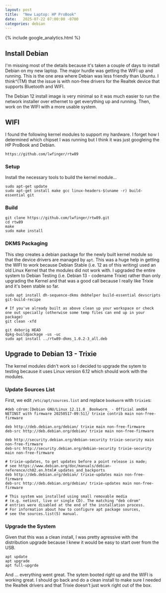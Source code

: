 ```yaml
---
layout: post
title:  "New Laptop: HP ProBook"
date:   2025-07-22 07:00:00 -0700
categories: debian
---
```

{% include google_analytics.html %}

## Install Debian

I'm missing most of the details because it's taken a couple of days to install
Debian on my new laptop. The major hurdle was getting the WIFI up and running.
This is the one area where Debian was less friendly than Ubuntu. I think^(TM)
that the issue is with non-free drivers for the Realtek device that supports
Bluetooth and WIFI.

The Debian 12 install image is very minimal so it was much easier to run the
network installer over ethernet to get everything up and running. Then, work on
the WIFI with a more usable system.


## WIFI

I found the following kernel modules to support my hardware. I forget how I
determined which chipset I was running but I think it was just googleing the
HP ProBook and Debian.

```
https://github.com/lwfinger/rtw89
```

### Setup

Install the necessary tools to build the kernel module...

```
sudo apt-get update
sudo apt-get install make gcc linux-headers-$(uname -r) build-essential git
```

### Build

```
git clone https://github.com/lwfinger/rtw89.git
cd rtw89
make
sudo make install
```

### DKMS Packaging

This step creates a debian package for the newly built kernel module so that
the device drivers are managed by `apt`. This was a huge help in getting the
WIFI to work because Debian Stable (i.e. 12 as of this writing) used an old
Linux Kernel that the modules did not work with. I upgraded the entire system
to Debian Testing (i.e. Debian 13 - codename Trixie) rather than only upgrading
the Kernel and that was a good call because I really like Trixie and it's been
stable so far.

```
sudo apt install dh-sequence-dkms debhelper build-essential devscripts git-build-recipe
```

```
# If you've already built as above clean up your workspace or check one out specially (otherwise some temp files can end up in your package)
git clean -xfd

git deborig HEAD
dpkg-buildpackage -us -uc
sudo apt install ../rtw89-dkms_1.0.2-3_all.deb
```

## Upgrade to Debian 13 - Trixie

The kernel modules didn't work so I decided to upgrade the sytem to testing
because it uses Linux version 6.12 which should work with the modules.

### Update Sources List

First, we edit `/etc/apt/sources.list` and replace `bookworm` with `trixie`s:

```
#deb cdrom:[Debian GNU/Linux 12.11.0 _Bookworm_ - Official amd64 NETINST with firmware 20250517-09:51]/ trixie contrib main non-free-firmware

deb http://deb.debian.org/debian/ trixie main non-free-firmware
deb-src http://deb.debian.org/debian/ trixie main non-free-firmware

deb http://security.debian.org/debian-security trixie-security main non-free-firmware
deb-src http://security.debian.org/debian-security trixie-security main non-free-firmware

# trixie-updates, to get updates before a point release is made;
# see https://www.debian.org/doc/manuals/debian-reference/ch02.en.html#_updates_and_backports
deb http://deb.debian.org/debian/ trixie-updates main non-free-firmware
deb-src http://deb.debian.org/debian/ trixie-updates main non-free-firmware

# This system was installed using small removable media
# (e.g. netinst, live or single CD). The matching "deb cdrom"
# entries were disabled at the end of the installation process.
# For information about how to configure apt package sources,
# see the sources.list(5) manual.
```

### Upgrade the System

Given that this was a clean install, I was pretty agressive with the distribution
upgrade because I knew it would be easy to start over from the USB.

```
apt update
apt upgrade
apt full-upgrde
```

And ... everything went great. The sytem booted right up and the WIFI is working
great. I should go back and do a clean install to make sure I needed the Realtek
drivers and that Trixie doesn't just work right out of the box.

